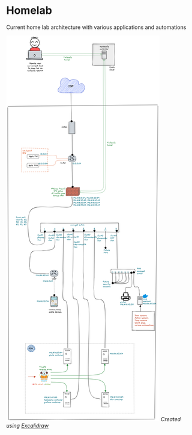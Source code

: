 # Homelab
Current home lab architecture with various applications and automations

![Diagram](diagram/homelab.png)
*Created using [Excalidraw](https://excalidraw.com/)*